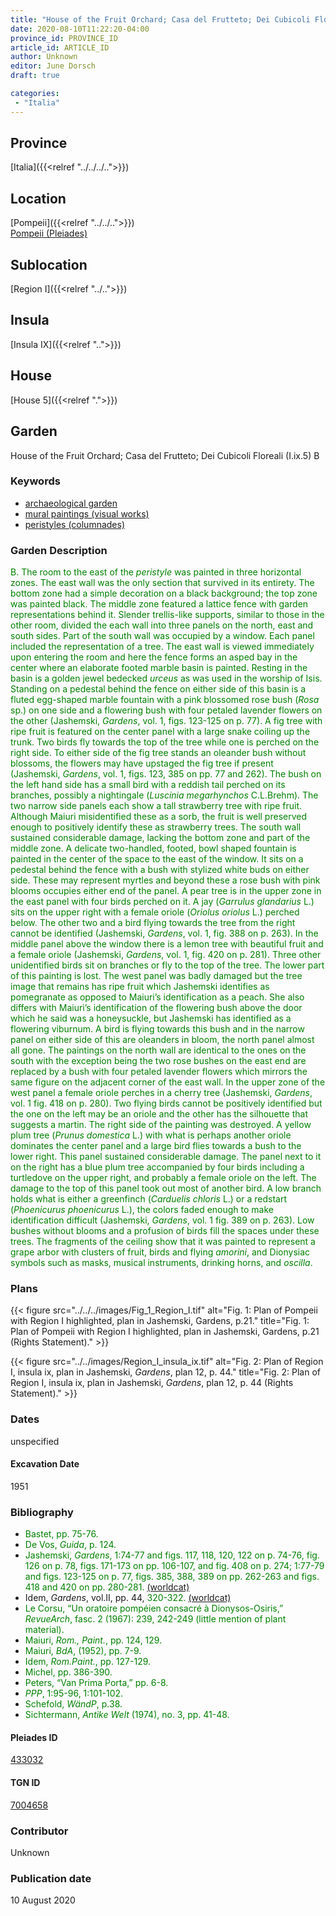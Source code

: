 ```yaml
---
title: "House of the Fruit Orchard; Casa del Frutteto; Dei Cubicoli Floreali (I.ix.5) B"
date: 2020-08-10T11:22:20-04:00
province_id: PROVINCE_ID
article_id: ARTICLE_ID
author: Unknown
editor: June Dorsch
draft: true

categories:
 - "Italia"
---
```


## Province

[Italia]({{<relref "../../../..">}})

## Location

[Pompeii]({{<relref "../../..">}}) \
[Pompeii (Pleiades)](https://pleiades.stoa.org/places/433032)

## Sublocation

[Region I]({{<relref "../..">}})

<!--### Sublocation Description-->

<!-- DESCRIPTION -->

## Insula

[Insula IX]({{<relref "..">}})

## House

[House 5]({{<relref ".">}})

## Garden

House of the Fruit Orchard; Casa del Frutteto; Dei Cubicoli Floreali (I.ix.5) B

### Keywords

- [archaeological garden](#)
- [mural paintings (visual works)](http://vocab.getty.edu/page/aat/300033644)
- [peristyles (columnades)](http://vocab.getty.edu/page/aat/300004029)

### Garden Description

<span style="color:green">B. The room to the east of the *peristyle* was painted in three horizontal zones. The east wall was the only section that survived in its entirety. The bottom zone had a simple decoration on a black background; the top zone was painted black. The middle zone featured a lattice fence with garden representations behind it. Slender trellis-like supports, similar to those in the other room, divided the each wall into three panels on the north, east and south sides. Part of the south wall was occupied by a window. Each panel included the representation of a tree. The east wall is viewed immediately upon entering the room and here the fence forms an asped bay in the center where an elaborate footed marble basin is painted. Resting in the basin is a golden jewel bedecked *urceus* as was used in the worship of Isis. Standing on a pedestal behind the fence on either side of this basin is a fluted egg-shaped marble fountain with a pink blossomed rose bush (*Rosa* sp.) on one side and a flowering bush with four petaled lavender flowers on the other (Jashemski, *Gardens*, vol. 1, figs. 123-125 on p. 77). A fig tree with ripe fruit is featured on the center panel with a large snake coiling up the trunk. Two birds fly towards the top of the tree while one is perched on the right side. To either side of the fig tree stands an oleander bush without blossoms, the flowers may have upstaged the fig tree if present (Jashemski, *Gardens*, vol. 1, figs. 123, 385 on pp. 77 and 262). The bush on the left hand side has a small bird with a reddish tail perched on its branches, possibly a nightingale (*Luscinia megarhynchos* C.L.Brehm). The two narrow side panels each show a tall strawberry tree with ripe fruit. Although Maiuri misidentified these as a sorb, the fruit is well preserved enough to positively identify these as strawberry trees. The south wall sustained considerable damage, lacking the bottom zone and part of the middle zone. A delicate two-handled, footed, bowl shaped fountain is painted in the center of the space to the east of the window. It sits on a pedestal behind the fence with a bush with stylized white buds on either side. These may represent myrtles and beyond these a rose bush with pink blooms occupies either end of the panel. A pear tree is in the upper zone in the east panel with four birds perched on it. A jay (*Garrulus glandarius* L.) sits on the upper right with a female oriole (*Oriolus oriolus* L.) perched below. The other two and a bird flying towards the tree from the right cannot be identified (Jashemski, *Gardens*, vol. 1, fig. 388 on p. 263). In the middle panel above the window there is a lemon tree with beautiful fruit and a female oriole (Jashemski, *Gardens*, vol. 1, fig. 420 on p. 281). Three other unidentified birds sit on branches or fly to the top of the tree. The lower part of this painting is lost. The west panel was badly damaged but the tree image that remains has ripe fruit which Jashemski identifies as pomegranate as opposed to Maiuri’s identification as a peach. She also differs with Maiuri’s identification of the flowering bush above the door which he said was a honeysuckle, but Jashemski has identified as a flowering viburnum. A bird is flying towards this bush and in the narrow panel on either side of this are oleanders in bloom, the north panel almost all gone. The paintings on the north wall are identical to the ones on the south with the exception being the two rose bushes on the east end are replaced by a bush with four petaled lavender flowers which mirrors the same figure on the adjacent corner of the east wall. In the upper zone of the west panel a female oriole perches in a cherry tree (Jashemski, *Gardens*, vol. 1 fig. 418 on p. 280). Two flying birds cannot be positively identified but the one on the left may be an oriole and the other has the silhouette that suggests a martin. The right side of the painting was destroyed. A yellow plum tree (*Prunus domestica* L.) with what is perhaps another oriole dominates the center panel and a large bird flies towards a bush to the lower right. This panel sustained considerable damage. The panel next to it on the right has a blue plum tree accompanied by four birds including a turtledove on the upper right, and probably a female oriole on the left. The damage to the top of this panel took out most of another bird. A low branch holds what is either a greenfinch (*Carduelis chloris* L.) or a redstart (*Phoenicurus phoenicurus* L.), the colors faded enough to make identification difficult (Jashemski, *Gardens*, vol. 1 fig. 389 on p. 263). Low bushes without blooms and a profusion of birds fill the spaces under these trees. The fragments of the ceiling show that it was painted to represent a grape arbor with clusters of fruit, birds and flying *amorini*, and Dionysiac symbols such as masks, musical instruments, drinking horns, and *oscilla*. </span>

<!--### Maps-->

<!--
OLD WAY (DO NOT USE)
![alt_text](../../images/image_name.ext)
*CAPTION*

NEW WAY ↓↓↓↓
{{< figure src="../../images/image_name.ext" alt="ALT_TEXT" title="CAPTION" >}}
-->

### Plans

{{< figure src="../../../images/Fig_1_Region_I.tif" alt="Fig. 1: Plan of Pompeii with Region I highlighted, plan in Jashemski, Gardens, p.21." title="Fig. 1: Plan of Pompeii with Region I highlighted, plan in Jashemski, Gardens, p.21 (Rights Statement)." >}}

{{< figure src="../../images/Region_I_insula_ix.tif" alt="Fig. 2: Plan of Region I, insula ix, plan in Jashemski, *Gardens*, plan 12, p. 44." title="Fig. 2: Plan of Region I, insula ix, plan in Jashemski, *Gardens*, plan 12, p. 44 (Rights Statement)." >}}

<!--### Images-->


### Dates

unspecified

#### Excavation Date

1951

### Bibliography

* <span style="color:green">Bastet, pp. 75-76.</span>
* <span style="color:green">De Vos, *Guida*, p. 124.</span>
* <span style="color:green">Jashemski, *Gardens*, 1:74-77 and figs. 117, 118, 120, 122 on p. 74-76, fig. 126 on p. 78, figs. 171-173 on pp. 106-107, and fig. 408 on p. 274; 1:77-79 and figs. 123-125 on p. 77, figs. 385, 388, 389 on pp. 262-263 and figs. 418 and 420 on pp. 280-281. [(worldcat)](http://www.worldcat.org/oclc/884024123)</span>
* Idem, *Gardens*, vol.II, pp. 44, <span style="color:green">320-322.</span> [(worldcat)](http://www.worldcat.org/oclc/921816405)
* <span style="color:green">Le Corsu, “Un oratoire pompéien consacré à Dionysos-Osiris,” *RevueArch*, fasc. 2 (1967): 239, 242-249 (little mention of plant material).</span>
* <span style="color:green">Maiuri, *Rom., Paint.*, pp. 124, 129.</span>
* <span style="color:green">Maiuri, *BdA*, (1952), pp. 7-9.</span>
* <span style="color:green">Idem, *Rom.Paint.*, pp. 127-129.</span>
* <span style="color:green">Michel, pp. 386-390.</span>
* <span style="color:green">Peters, “Van Prima Porta,” pp. 6-8.</span>
* <span style="color:green">*PPP*, 1:95-96, 1:101-102.</span>
* <span style="color:green">Schefold, *WändP*, p.38.</span>
* <span style="color:green">Sichtermann, *Antike Welt* (1974), no. 3, pp. 41-48. </span>

<!--#### Periodo ID-->

<!-- [PERIODO_ID](https://pleiades.stoa.org/places/PLEIADES_ID) -->

#### Pleiades ID

[433032](https://pleiades.stoa.org/places/433032)

#### TGN ID

[7004658](http://vocab.getty.edu/page/tgn/7004658)

### Contributor

Unknown

### Publication date

10 August 2020

<!--### Related articles-->

<!-- Links to other related articles. Leave blank for now -->